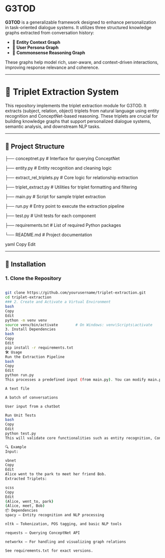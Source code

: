 # G3TOD

**G3TOD** is a generalizable framework designed to enhance personalization in task-oriented dialogue systems. It utilizes three structured knowledge graphs extracted from conversation history:

- 🧾 **Entity Context Graph**  
- 👤 **User Persona Graph**  
- 🧠 **Commonsense Reasoning Graph**

These graphs help model rich, user-aware, and context-driven interactions, improving response relevance and coherence.

---

# 🧠 Triplet Extraction System

This repository implements the triplet extraction module for G3TOD. It extracts (subject, relation, object) triplets from natural language using entity recognition and ConceptNet-based reasoning. These triplets are crucial for building knowledge graphs that support personalized dialogue systems, semantic analysis, and downstream NLP tasks.

---

## 📁 Project Structure

├── conceptnet.py # Interface for querying ConceptNet

├── entity.py # Entity recognition and cleaning logic

├── extract_rel_triplets.py # Core logic for relationship extraction

├── triplet_extract.py # Utilities for triplet formatting and filtering

├── main.py # Script for sample triplet extraction

├── run.py # Entry point to execute the extraction pipeline

├── test.py # Unit tests for each component

├── requirements.txt # List of required Python packages

└── README.md # Project documentation

yaml
Copy
Edit

---

## 🚀 Installation

### 1. Clone the Repository
```bash

git clone https://github.com/yourusername/triplet-extraction.git
cd triplet-extraction
### 2. Create and Activate a Virtual Environment
bash
Copy
Edit
python -m venv venv
source venv/bin/activate        # On Windows: venv\Scripts\activate
3. Install Dependencies
bash
Copy
Edit
pip install -r requirements.txt
🛠️ Usage
Run the Extraction Pipeline
bash
Copy
Edit
python run.py
This processes a predefined input (from main.py). You can modify main.py to process:

A text file

A batch of conversations

User input from a chatbot

Run Unit Tests
bash
Copy
Edit
python test.py
This will validate core functionalities such as entity recognition, ConceptNet query interface, and triplet extraction accuracy.

🔍 Example
Input:

vbnet
Copy
Edit
Alice went to the park to meet her friend Bob.
Extracted Triplets:

scss
Copy
Edit
(Alice, went_to, park)
(Alice, meet, Bob)
📦 Dependencies
spacy – Entity recognition and NLP processing

nltk – Tokenization, POS tagging, and basic NLP tools

requests – Querying ConceptNet API

networkx – For handling and visualizing graph relations

See requirements.txt for exact versions.
